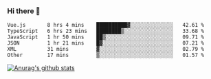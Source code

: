 ### Hi there 👋



<!--
**webB1an/webB1an** is a ✨ _special_ ✨ repository because its `README.md` (this file) appears on your GitHub profile.

Here are some ideas to get you started:

- 🔭 I’m currently working on ...
- 🌱 I’m currently learning ...
- 👯 I’m looking to collaborate on ...
- 🤔 I’m looking for help with ...
- 💬 Ask me about ...
- 📫 How to reach me: ...
- 😄 Pronouns: ...
- ⚡ Fun fact: ...
-->

<!--START_SECTION:waka-->

```text
Vue.js       8 hrs 4 mins    ██████████▓░░░░░░░░░░░░░░   42.61 %
TypeScript   6 hrs 23 mins   ████████▒░░░░░░░░░░░░░░░░   33.68 %
JavaScript   1 hr 50 mins    ██▒░░░░░░░░░░░░░░░░░░░░░░   09.71 %
JSON         1 hr 21 mins    █▓░░░░░░░░░░░░░░░░░░░░░░░   07.21 %
XML          31 mins         ▓░░░░░░░░░░░░░░░░░░░░░░░░   02.79 %
Other        17 mins         ▒░░░░░░░░░░░░░░░░░░░░░░░░   01.57 %
```

<!--END_SECTION:waka-->


[![Anurag's github stats](https://github-readme-stats.vercel.app/api?username=webB1an&show_icons=true&theme=radical)](https://github.com/anuraghazra/github-readme-stats)

